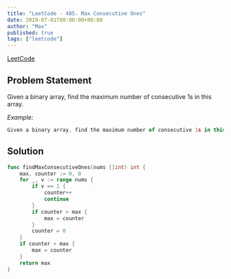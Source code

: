 ```yaml
---
title: "LeetCode - 485. Max Consecutive Ones"
date: 2019-07-01T00:00:00+00:00
author: "Max"
published: true
tags: ["leetcode"]
---
```


[LeetCode](https://leetcode.com/problems/max-consecutive-ones/)

## Problem Statement

Given a binary array, find the maximum number of consecutive 1s in this array.

*Example:*

```js
Given a binary array, find the maximum number of consecutive 1s in this array.
```

## Solution

```go
func findMaxConsecutiveOnes(nums []int) int {
	max, counter := 0, 0
	for _, v := range nums {
		if v == 1 {
			counter++
			continue
		}
		if counter > max {
			max = counter
		}
		counter = 0
	}
	if counter > max {
		max = counter
	}
	return max
}
```
